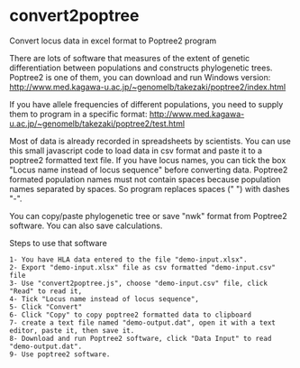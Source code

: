 # convert2poptree
Convert locus data in excel format to Poptree2 program

There are lots of software that measures of the extent of genetic differentiation between populations and constructs phylogenetic trees. Poptree2 is one of them, you can download and run Windows version: http://www.med.kagawa-u.ac.jp/~genomelb/takezaki/poptree2/index.html

If you have allele frequencies of different populations, you need to supply them to program in a specific format: http://www.med.kagawa-u.ac.jp/~genomelb/takezaki/poptree2/test.html

Most of data is already recorded in spreadsheets by scientists. You can use this small javascript code to load data in csv format and paste it to a poptree2 formatted text file. If you have locus names, you can tick the box "Locus name instead of locus sequence" before converting data. Poptree2 formated population names must not contain spaces because population names separated by spaces. So program replaces spaces (" ") with dashes "-".

You can copy/paste phylogenetic tree or save "nwk" format from Poptree2 software. You can also save calculations.

Steps to use that software

    1- You have HLA data entered to the file "demo-input.xlsx".
    2- Export "demo-input.xlsx" file as csv formatted "demo-input.csv" file
    3- Use "convert2poptree.js", choose "demo-input.csv" file, click "Read" to read it,
    4- Tick "Locus name instead of locus sequence", 
    5- Click "Convert"
    6- Click "Copy" to copy poptree2 formatted data to clipboard
    7- create a text file named "demo-output.dat", open it with a text editor, paste it, then save it. 
    8- Download and run Poptree2 software, click "Data Input" to read "demo-output.dat". 
    9- Use poptree2 software.
